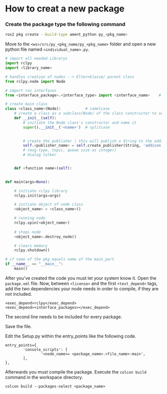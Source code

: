 # How to creat a new package

### Create the package type the following command

```sh
ros2 pkg create --build-type ament_python py_<pkg_name>
```

Move to the `<ws>/src/py_<pkg_name/py_<pkg_name>` folder and open a new python file named `<individual_name>.py`. 

```python
# import all needed Librarys
import rclpy
import <library_name>

# handles creation of nodes --> Elternklasse/ parent class
from rclpy.node import Node

# import ros interfaces
from <interface_package>.<interface_type> import <interface_name>    # std_msgs equals standard messages

# create main class
class <class_name>(Node):           # camelcase 
    # create a class as a subclass(Node) of the class constructor to setup the node
    def __init__(self):
        # initiate the Node class's constructor and name it
        super().__init__('<name>')  # splitcase
        

        # create the publisher | this will publish a String to the addison topic
        self.<publisher_name> = self.create_publisher(String, 'addison', 10)  
        # (msg.type, topic, queue size as integer)
        # dialog talker


    def <function name>(self):
     

def main(args=None):

    # initiate rclpy library
    rclpy.init(args=args)

    # initiate object of node class
    <object_name> = <class_name>()

    # running node
    rclpy.spin(<object_name>)
    
    # stops node
    <object_name>.destroy_node()

    # clears memory
    rclpy.shutdown()

# if name of the pkg equals name of the main_part
if __name__ == "__main__":
    main()
```

After you've created the code you must let your system know it. Open the `package.xml` file. Now, between `<license>` and the first `<test_depend>` tags, add the two dependencies your node needs in order to compile, if they are not included.

```
<exec_depend>rclpy</exec_depend>
<exec_depend><interface_packages></exec_depend>
```

The second line needs to be included for every package.

Save the file.

Edit the Setup.py within the entry_points like the following code.

```
entry_points={
        'console_scripts': [
                '<node_name>= <package_name>.<file_name>:main',
        ],
},
```

Afterwards you must compile the package. Execute the `colcon build` command in the workspace directory.

```
colcon build --packages-select <package_name>
```